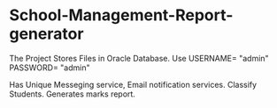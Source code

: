 # School-Management-Report-generator

The Project Stores Files in Oracle Database.
Use USERNAME= "admin"
    PASSWORD= "admin"

Has Unique Messeging service, Email notification services.
Classify Students. Generates marks report.

